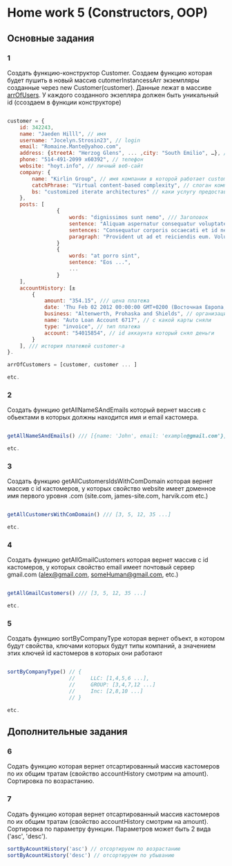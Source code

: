 # Home work 5 (Constructors, OOP)

## Основные задания

### 1

Cоздать функцию-конструктор Customer. Создаем функцию которая будет пушить в новый массив cutomerInstancessArr экземпляры созданные через new Customer(customer). Данные лежат в массиве [arrOfUsers]((https://github.com/Lobasya/HomeWorks/blob/master/HW6/index.js)). У каждого созданного экзепляра должен быть уникальный id (cсоздаем в функции конструкторе)

```js

customer = {
    id: 342243,
    name: "Jaeden Hilll", // имя
    username: "Jocelyn.Strosin23", // login
    email: "Romaine.Mante@yahoo.com", 
    address: {streetA: "Herzog Glens", ... ,city: "South Emilio", …}, // аддрес проживания (может быть несколько)
    phone: "514-491-2099 x60392", // телефон
    website: "hoyt.info", // личный веб-сайт
    company: {
        name: "Kirlin Group", // имя компании в которой работает customer
        catchPhrase: "Virtual content-based complexity", // слоган компании
        bs: "customized iterate architectures" // каки услугу предоставляет комнапиня
    }, 
    posts: [
                {
                    words: "dignissimos sunt nemo", /// Заголовок
                    sentence: "Aliquam aspernatur consequatur voluptate voluptas a nemo occaecati." // краткое описание поста
                    sentences: "Consequatur corporis occaecati et id necessitatibus ea cupiditate. Quidem qui facere a inventore quaerat. Soluta dolor inventore fugiat facilis.", // полное описание поста
                    paragraph: "Provident ut ad et reiciendis eum. Voluptatem aliquam ea eaque repellat reiciendis minima. Et incidunt consequatur perferendis animi architecto harum. Quia enim velit aut. Quos veniam maiores odit blanditiis. Dolores amet et aliquid reprehenderit perspiciatis.", // полный текст поста
                }    
                {
                    words: "at porro sint", 
                    sentence: "Eos ...", 
                    ...
                }
    ],
    accountHistory: [±
        {
            amount: "354.15", /// цена платежа
            date: 'Thu Feb 02 2012 00:00:00 GMT+0200 (Восточная Европа, стандартное время)', // время платежа
            business: "Altenwerth, Prohaska and Shields", // организация снявшая деньги
            name: "Auto Loan Account 6717", // с какой карты сняли
            type: "invoice", // тип платежа
            account: "54015854", // id аккаунта который снял деньги
        }
    ], /// история платежей customer-а
}.

arrOfCustomers = [customer, customer ... ]

etc.
```

### 2

Создать функцию getAllNameSAndEmails который вернет массив с обьектами в которых должны находится имя и email кастомера.

```js

getAllNameSAndEmails() /// [{name: 'John', email: 'example@gmail.com'}, ...]

etc.
```

### 3

Создать функцию getAllCustomersIdsWithComDomain которая вернет массив с id кастомеров, у которых свойство
website имеет доменное имя первого уровня .com (site.com, james-site.com, harvik.com etc.)

```js

getAllCustomersWithComDomain() /// [3, 5, 12, 35 ...]

etc.
```

### 4

Создать функцию getAllGmailCustomers которая вернет массив с id кастомеров, у которых свойство
email имеет почтовый сервер gmail.com (alex@gmail.com, someHuman@gmail.com, etc.)

```js

getAllGmailCustomers() /// [3, 5, 12, 35 ...]

etc.
```

### 5

Создать функцию sortByCompanyType которая вернет объект, в котором будут свойства, ключами которых будут типы компаний, а значением этих ключей id кастомеров в которых они работают 

```js

sortByCompanyType() // {
                    //     LLC: [1,4,5,6 ...],
                    //     GROUP: [3,4,7,12 ...]
                    //     Inc: [2,8,10 ...]
                    // }

etc.
```

## Дополнительные задания

### 6

Содать функцию которая вернет отсартированный массив кастомеров по их общим тратам (свойство accountHistory смотрим на amount). Сортировка по возрастанию.

### 7

Содать функцию которая вернет отсартированный массив кастомеров по их общим тратам (свойство accountHistory смотрим на amount). Сортировка по параметру функции. Параметров может быть 2 вида ('asc', 'desc').


``` js
sortByAcountHistory('asc') // отсортируем по возрастанию
sortByAcountHistory('desc') // отсортируем по убыванию

```



